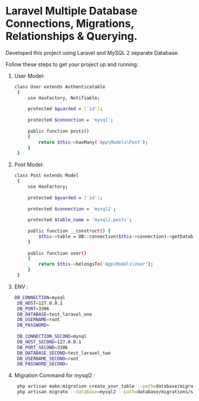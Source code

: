 # Laravel Multiple Database Connections, Migrations, Relationships & Querying.
Developed this project using Laravel and MySQL 2 separate Database.

Follow these steps to get your project up and running:

1. User Model:
   ```bash
   class User extends Authenticatable
    {
        use HasFactory, Notifiable;
    
        protected $guarded = ['id'];
    
        protected $connection = 'mysql';
    
        public function posts()
        {
            return $this->hasMany('App\Models\Post');
        }
    }
2. Post Model:
   ```bash
   class Post extends Model
    {
        use HasFactory;
    
        protected $guarded = ['id'];
    
        protected $connection = 'mysql2';
    
        protected $table_name = 'mysql2.posts';
    
        public function __construct() {
            $this->table = DB::connection($this->connection)->getDatabaseName() . '.' . $this->getTable();
        }
    
        public function user()
        {
            return $this->belongsTo('App\Models\User');
        }
    }
3. ENV :
   ```bash
   DB_CONNECTION=mysql
    DB_HOST=127.0.0.1
    DB_PORT=3306
    DB_DATABASE=test_laravel_one
    DB_USERNAME=root
    DB_PASSWORD=
    
    DB_CONNECTION_SECOND=mysql
    DB_HOST_SECOND=127.0.0.1
    DB_PORT_SECOND=3306
    DB_DATABASE_SECOND=test_laravel_two
    DB_USERNAME_SECOND=root
    DB_PASSWORD_SECOND=
4. Migration Command for mysql2 :
   ```bash
    php artisan make:migration create_your_table --path=database/migrations/second_db_folder
    php artisan migrate --database=mysql2 --path=database/migrations/second_db_folder
